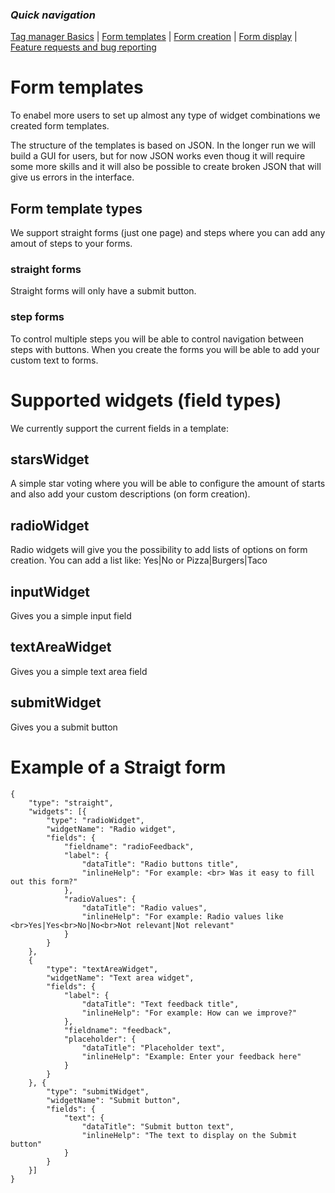### *Quick navigation*

[Tag manager Basics](./tag-manager-basics.md) | [Form templates](./form-templates.md) | [Form creation](./form-creation.md) | [Form display](./form-display.md) | [Feature requests and bug reporting](./feature-requests-and-bug-reporting.md)

# Form templates
To enabel more users to set up almost any type of widget combinations we created form templates.

The structure of the templates is based on JSON.
In the longer run we will build a GUI for users, but for now JSON works even thoug it will require some more skills and it will also be possible to create broken JSON that will give us errors in the interface.

 
## Form template types
We support straight forms (just one page) and steps where you can add any amout of steps to your forms.

### straight forms
Straight forms will only have a submit button.

### step forms
To control multiple steps you will be able to control navigation between steps with buttons.
When you create the forms you will be able to add your custom text to forms.

# Supported widgets (field types) 

We currently support the current fields in a template:
## starsWidget
A simple star voting where you will be able to configure the amount of starts and also add your custom descriptions (on form creation).

## radioWidget
Radio widgets will give you the possibility to add lists of options on form creation. 
You can add a list like:
Yes|No 
or
Pizza|Burgers|Taco


## inputWidget
Gives you a simple input field


## textAreaWidget
Gives you a simple text area field


## submitWidget
Gives you a submit button


# Example of a Straigt form
```
{
    "type": "straight",
    "widgets": [{
        "type": "radioWidget",
        "widgetName": "Radio widget",
        "fields": {
            "fieldname": "radioFeedback",
            "label": {
                "dataTitle": "Radio buttons title",
                "inlineHelp": "For example: <br> Was it easy to fill out this form?"
            },
            "radioValues": {
                "dataTitle": "Radio values",
                "inlineHelp": "For example: Radio values like <br>Yes|Yes<br>No|No<br>Not relevant|Not relevant"
            }
        }
    },
    {
        "type": "textAreaWidget",
        "widgetName": "Text area widget",
        "fields": {
            "label": {
                "dataTitle": "Text feedback title",
                "inlineHelp": "For example: How can we improve?"
            },
            "fieldname": "feedback",
            "placeholder": {
                "dataTitle": "Placeholder text",
                "inlineHelp": "Example: Enter your feedback here"
            }
        }
    }, {
        "type": "submitWidget",
        "widgetName": "Submit button",
        "fields": {
            "text": {
                "dataTitle": "Submit button text",
                "inlineHelp": "The text to display on the Submit button"
            }
        }
    }]
}
```

